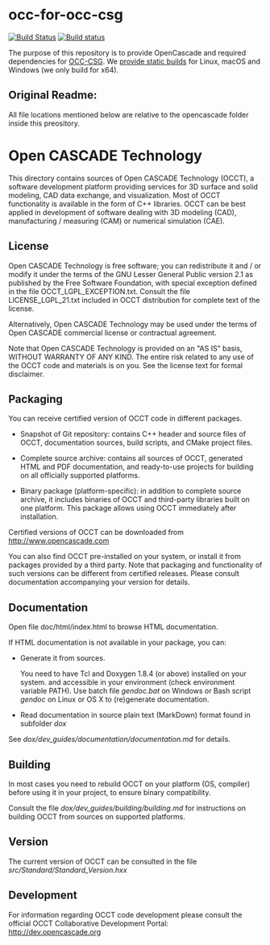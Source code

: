 # occ-for-occ-csg

[![Build Status](https://travis-ci.org/miho/occ-for-occ-csg.svg?branch=master)](https://travis-ci.org/miho/occ-for-occ-csg)
[![Build status](https://ci.appveyor.com/api/projects/status/30p27ltwtdo4360c/branch/master?svg=true)](https://ci.appveyor.com/project/miho/occ-for-occ-csg/branch/master)


The purpose of this repository is to provide OpenCascade and required dependencies for [OCC-CSG](https://github.com/miho/OCC-CSG). We [provide static builds](https://github.com/miho/occ-for-occ-csg/releases) for Linux, macOS and Windows (we only build for x64).



## Original Readme:

All file locations mentioned below are relative to the opencascade folder inside this preository.

Open CASCADE Technology
=======================

This directory contains sources of Open CASCADE Technology (OCCT), a software
development platform providing services for 3D surface and solid modeling, CAD 
data exchange, and visualization. Most of OCCT functionality is available in 
the form of C++ libraries. OCCT can be best applied in development of software 
dealing with 3D modeling (CAD), manufacturing / measuring (CAM) or numerical 
simulation (CAE).

License
-------

Open CASCADE Technology is free software; you can redistribute it and / or 
modify it under the terms of the GNU Lesser General Public version 2.1 as 
published by the Free Software Foundation, with special exception defined in 
the file OCCT_LGPL_EXCEPTION.txt. Consult the file LICENSE_LGPL_21.txt included
in OCCT distribution for complete text of the license.

Alternatively, Open CASCADE Technology may be used under the terms of Open 
CASCADE commercial license or contractual agreement.

Note that Open CASCADE Technology is provided on an "AS IS" basis, WITHOUT 
WARRANTY OF ANY KIND. The entire risk related to any use of the OCCT code and 
materials is on you. See the license text for formal disclaimer.

Packaging
---------

You can receive certified version of OCCT code in different packages.

- Snapshot of Git repository: contains C++ header and source files of OCCT,
  documentation sources, build scripts, and CMake project files.

- Complete source archive: contains all sources of OCCT, generated HTML and PDF
  documentation, and ready-to-use projects for building on all officially 
  supported platforms.

- Binary package (platform-specific): in addition to complete source archive, 
  it includes binaries of OCCT and third-party libraries built on one platform. 
  This package allows using OCCT immediately after installation.

Certified versions of OCCT can be downloaded from http://www.opencascade.com

You can also find OCCT pre-installed on your system, or install it from 
packages provided by a third party. Note that packaging and functionality
of such versions can be different from certified releases. Please consult 
documentation accompanying your version for details.

Documentation
-------------

Open file doc/html/index.html to browse HTML documentation.

If HTML documentation is not available in your package, you can:

- Generate it from sources. 

  You need to have Tcl and Doxygen 1.8.4 (or above) installed on your system.
  and accessible in your environment (check environment variable PATH).
  Use batch file *gendoc.bat* on Windows or Bash script *gendoc* on Linux
  or OS X to (re)generate documentation.

- Read documentation in source plain text (MarkDown) format found in 
  subfolder *dox*

See *dox/dev_guides/documentation/documentation.md* for details.

Building
--------

In most cases you need to rebuild OCCT on your platform (OS, compiler) before
using it in your project, to ensure binary compatibility.

Consult the file *dox/dev_guides/building/building.md* for instructions on
building OCCT from sources on supported platforms.

Version
-------

The current version of OCCT can be consulted in the file
*src/Standard/Standard_Version.hxx*

Development
-----------

For information regarding OCCT code development please consult the official 
OCCT Collaborative Development Portal:
http://dev.opencascade.org

